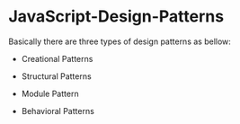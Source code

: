 # JavaScript-Design-Patterns

Basically there are three types of design patterns as bellow:

- Creational Patterns

- Structural Patterns
 * Module Pattern

- Behavioral Patterns

